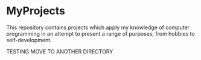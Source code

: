 # MyProjects
This repository contains projects which apply my knowledge of computer programming in an attempt to present a range of purposes, from hobbies to self-development.

TESTING MOVE TO ANOTHER DIRECTORY